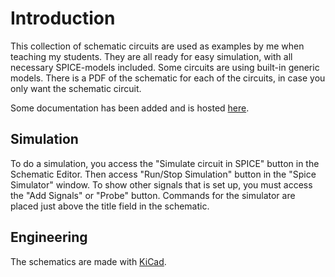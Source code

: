 # Introduction

This collection of schematic circuits are used as examples by me when teaching my students. They are all ready for easy simulation, with all necessary SPICE-models included. Some circuits are using built-in generic models. There is a PDF of the schematic for each of the circuits, in case you only want the schematic circuit.

Some documentation has been added and is hosted [here](https://feastorg.github.io/KiCad-Simulation-Examples/).

## Simulation

To do a simulation, you access the "Simulate circuit in SPICE" button in the Schematic Editor. Then access "Run/Stop Simulation" button in the "Spice Simulator" window. To show other signals that is set up, you must access the "Add Signals" or "Probe" button. Commands for the simulator are placed just above the title field in the schematic.

## Engineering

The schematics are made with [KiCad](https://en.wikipedia.org/wiki/KiCad).
